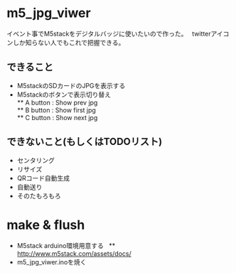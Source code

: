 # m5_jpg_viwer 
イベント事でM5stackをデジタルバッジに使いたいので作った。　
twitterアイコンしか知らない人でもこれで把握できる。

## できること
* M5stackのSDカードのJPGを表示する
* M5stackのボタンで表示切り替え  
** A button : Show prev jpg  
** B button : Show first jpg  
** C button : Show next jpg  
## できないこと(もしくはTODOリスト)
* センタリング
* リサイズ
* QRコード自動生成
* 自動送り
* そのたもろもろ

# make & flush
* M5stack arduino環境用意する  
** <http://www.m5stack.com/assets/docs/>
* m5_jpg_viwer.inoを焼く
